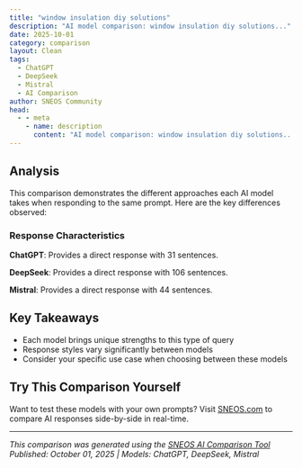 ```yaml
---
title: "window insulation diy solutions"
description: "AI model comparison: window insulation diy solutions..."
date: 2025-10-01
category: comparison
layout: Clean
tags:
  - ChatGPT
  - DeepSeek
  - Mistral
  - AI Comparison
author: SNEOS Community
head:
  - - meta
    - name: description
      content: "AI model comparison: window insulation diy solutions..."
---
```


<ChatComparison
  title="window insulation diy solutions"
  prompt="window insulation diy solutions"
  :responses='{
    "ChatGPT": "Here are several effective DIY window insulation solutions to help keep your home warmer in winter and cooler in summer:\n\n### 1. Window Insulation Film\n- **Materials needed:** Plastic shrink film kit (clear plastic), double-sided tape, hair dryer.\n- **How to install:** Clean the window frame, apply double-sided tape around the inside edge of the window frame, attach the plastic film to the tape, and use a hair dryer to shrink the film tight. This creates an airtight barrier that reduces drafts.\n\n### 2. Weatherstripping\n- **Materials needed:** Foam tape, V-strip, or felt weatherstripping.\n- **How to install:** Measure window sashes or frames where drafts are noticeable. Peel and apply the weatherstripping to seal gaps around the window. This helps prevent air leaks.\n\n### 3. Caulking\n- **Materials needed:** Exterior or interior caulk appropriate for windows, caulking gun.\n- **How to install:** Clean cracks and gaps around window frames. Apply caulk smoothly along seams to seal leaks. Let it dry fully.\n\n### 4. Thermal Curtains or Window Coverings\n- **Materials needed:** Thick, insulated curtains or thermal blinds.\n- **How to install:** Hang curtains close to the window frame. Close them at night or during very cold days to add an insulating layer that reduces heat loss.\n\n### 5. Bubble Wrap Insulation\n- **Materials needed:** Bubble wrap, spray bottle with water.\n- **How to install:** Spray a fine layer of water on the window glass, press the bubble wrap (bubbles facing the glass) onto the damp surface. This sticks without adhesive and adds a layer of insulation.\n\n### 6. DIY Draft Stoppers\n- **Materials needed:** Fabric tube, rice or sand filler.\n- **How to make:** Sew a fabric cylinder and fill it with rice or sand. Place it on the windowsill or along the bottom edge of the window to block drafts.\n\n### 7. DIY Window Inserts\n- **Materials needed:** Plexiglass or acrylic cut to window size, weatherstripping.\n- **How to install:** Create a removable insert sealed with weatherstripping to fit inside the window frame. This adds an insulating air space similar to double glazing.\n\n---\n\nIf you\u0027d like detailed instructions for any specific method or need materials lists, just let me know!",
    "DeepSeek": "Of course! DIY window insulation is a fantastic way to save on energy bills, reduce drafts, and make your home more comfortable. It\u0027s cost-effective and doesn\u0027t require advanced skills.\n\nHere is a comprehensive guide to DIY window insulation solutions, organized from easiest/cheapest to more permanent/involved.\n\n---\n\n### **First, Do a \u0022Draft Test\u0022**\n\nBefore you start, identify the problem areas. On a windy day, carefully move a lit candle or incense stick around the edges of your window frame. If the flame or smoke flickers, you\u0027ve found a draft.\n\n---\n\n### **Category 1: Quick, Cheap \u0026 Removable Solutions**\n\nThese are perfect for renters or for seasonal use.\n\n#### **1. Window Film (Shrink Film Kits)**\nThis is the gold standard for DIY insulation. A clear plastic sheet is applied to the window frame and shrunk tight with a hairdryer, creating a dead air space for insulation.\n\n*   **How it Works:** Creates an insulating air gap between the film and the window glass.\n*   **Cost:** $10 - $25 per window kit.\n*   **Pros:** Very effective, invisible when done well, allows light in, cheap.\n*   **Cons:** Cannot open the window, can be tricky to apply without wrinkles, single-season use (can tear when removing).\n*   **DIY Steps:**\n    1.  Clean the window frame and apply the double-sided tape included in the kit.\n    2.  Unroll the film and cut it slightly larger than the taped area.\n    3.  Attach the film to the tape, starting at the top.\n    4.  Use a hairdryer on a medium setting to shrink the film until all wrinkles are gone. Be careful not to overheat it.\n\n#### **2. Bubble Wrap**\nA surprisingly effective and ultra-low-cost option, often used in greenhouses.\n\n*   **How it Works:** The trapped air in the bubbles provides insulation. The smaller the bubbles, the less it distorts the view.\n*   **Cost:** Almost free if you have it lying around.\n*   **Pros:** Extremely cheap, easy to apply and remove.\n*   **Cons:** Significantly obscures the view, looks \u0022DIY,\u0022 can reduce light.\n*   **DIY Steps:**\n    1.  Lightly mist the clean window glass with water.\n    2.  Press the bubble wrap (bubble-side towards the glass) onto the wet surface. It will stick in place.\n    3.  To remove, just peel it off.\n\n#### **3. Rope Caulk (\u0022Mortite\u0022)**\nA putty-like cord that you press into gaps and cracks around a window sash.\n\n*   **How it Works:** Physically blocks air leaks from moving parts of the window.\n*   **Cost:** $5 - $10 for a roll that does several windows.\n*   **Pros:** Cheap, easy to apply and remove, reusable if carefully removed.\n*   **Cons:** Cannot open the window while it\u0027s in place, can be messy, not very aesthetic.\n*   **DIY Steps:**\n    1.  Knead the caulk until it\u0027s soft.\n    2.  Press it firmly into the gaps where the window sash meets the frame.\n\n---\n\n### **Category 2: More Permanent \u0026 Aesthetic Solutions**\n\nThese require a bit more effort and cost but offer a cleaner look and reusability.\n\n#### **1. Weatherstripping**\nThis is the best solution for sealing the moving parts of a window. There are several types:\n\n*   **V-Seal Weatherstrip:** A plastic or metal strip that folds into a \u0022V\u0022 shape. It springs open to seal the gap.\n    *   **Best for:** The sides of the window sash.\n*   **Felt or Foam Tape:** Adhesive-backed strips of compressed felt or foam.\n    *   **Best for:** The top or bottom of the sash where it meets the frame.\n    *   **Note:** Foam can degrade over time with compression.\n*   **Door Sweep for Windows:** A simple sweep can be attached to the bottom of the lower sash to seal the gap between sashes.\n\n*   **Cost:** $5 - $15 per window.\n*   **Pros:** Allows the window to open and close, more permanent, relatively invisible.\n*   **Cons:** Requires precise measurement and application. Adhesive can fail over time.\n\n#### **2. DIY Window Insulating Panels**\nCreate custom panels from rigid foam insulation board.\n\n*   **How it Works:** A thick panel of insulating material is cut to fit snugly inside the window recess.\n*   **Cost:** $15 - $40 per window, depending on materials.\n*   **Pros:** *Extremely* effective, can be made decorative, reusable for years.\n*   **Cons:** Blocks all light and the view, requires storage for off-seasons.\n*   **DIY Steps:**\n    1.  Measure the depth and size of your window recess.\n    2.  Buy rigid foam insulation (XPS or EPS) from a hardware store.\n    3.  Cut the foam to fit snugly in the recess.\n    4.  For a better look, cover the panel with fabric using a staple gun.\n    5.  Press it into place. For a very tight seal, you can add a thin strip of foam tape around the edge.\n\n#### **3. Heavy Curtains or Thermal Liners**\nNot a sealant, but a great way to reduce heat loss, especially at night.\n\n*   **How it Works:** Creates a barrier of still air next to the cold window. \u0022Thermal\u0022 curtains have a special backing.\n*   **Cost:** $20 - $100\u002B per window.\n*   **Pros:** Adds to decor, easy to open/close, effective at night.\n*   **Cons:** Only works when closed, less effective at stopping drafts from the frame itself.\n*   **DIY Tip:** You can make a thermal liner by sewing a layer of flannel or fleece to the back of existing curtains. Mount the curtain rod as close to the ceiling and wall as possible, and ensure the curtains extend beyond the window frame on the sides and touch the floor to trap the most air.\n\n---\n\n### **Category 3: The \u0022Pro\u0022 DIY Solution**\n\nThis is for the handy homeowner who wants a near-professional, permanent result.\n\n#### **Caulking**\nThis seals stationary cracks and gaps, like where the window trim meets the wall or where different parts of the fixed frame meet.\n\n*   **How it Works:** A permanent sealant fills gaps that let air in/out.\n*   **Cost:** $5 - $10 for a caulk gun and a tube of paintable latex caulk.\n*   **Pros:** Permanent, clean look, very effective for its purpose.\n*   **Cons:** Permanent (can be messy if done wrong), requires a caulk gun and some skill.\n*   **DIY Steps:**\n    1.  Identify all stationary gaps on the interior *and* exterior (if accessible).\n    2.  Clean out any old, cracked caulk.\n    3.  Load the tube into the caulk gun, cut the tip at a 45-degree angle, and puncture the inner seal.\n    4.  Apply a steady, continuous bead of caulk into the gap.\n    5.  Dip your finger in water and smooth the bead for a professional finish.\n\n---\n\n### **Quick Guide: Which Solution to Choose?**\n\n| Situation | Best DIY Solution |\n| :--- | :--- |\n| **Renter / Temporary** | **Window Shrink Film** or **Bubble Wrap** |\n| **Drafty but Openable Window** | **Weatherstripping** (V-Seal or Foam Tape) |\n| **Extreme Cold, Don\u0027t Need Light** | **DIY Insulation Panel** |\n| **Nighttime Insulation** | **Heavy Thermal Curtains** |\n| **Gaps in Window Frame/Trim** | **Caulking** |\n| **Quick \u0026 Dirty Fix** | **Rope Caulk** |\n\nBy combining a few of these methods\u2014for example, **caulking** the fixed gaps and adding **weatherstripping** to the moving parts\u2014you can make a dramatic improvement in your home\u0027s comfort and energy efficiency for a very low cost. Good luck",
    "Mistral": "Improving window insulation can significantly reduce energy costs and increase comfort in your home. Here are some DIY solutions to enhance window insulation:\n\n### 1. **Weather Stripping**\n- **Materials**: Foam tape, V-strip, felt, or rubber.\n- **Installation**: Apply weather stripping around the window frame to seal gaps and prevent drafts.\n\n### 2. **Caulking**\n- **Materials**: Silicone or latex caulk.\n- **Installation**: Apply caulk to any cracks or gaps around the window frame, both inside and outside.\n\n### 3. **Window Film**\n- **Materials**: Insulating window film.\n- **Installation**: Apply the film to the window glass using a hairdryer to shrink it and create a tight seal.\n\n### 4. **Draft Snakes**\n- **Materials**: Fabric, rice, or sand.\n- **Installation**: Place a draft snake at the bottom of the window to block cold air from entering.\n\n### 5. **Insulating Curtains**\n- **Materials**: Thick, insulated curtains.\n- **Installation**: Hang insulating curtains over the windows to trap heat inside.\n\n### 6. **Bubble Wrap**\n- **Materials**: Bubble wrap, double-sided tape.\n- **Installation**: Cut bubble wrap to fit the window, apply double-sided tape to the window frame, and press the bubble wrap onto the tape.\n\n### 7. **Thermal Blinds**\n- **Materials**: Thermal or cellular blinds.\n- **Installation**: Install thermal blinds that have a honeycomb structure to trap air and provide insulation.\n\n### 8. **Storm Windows**\n- **Materials**: Storm window kits.\n- **Installation**: Install storm windows over your existing windows to create an additional layer of insulation.\n\n### 9. **Foam Board**\n- **Materials**: Foam board, tape.\n- **Installation**: Cut foam board to fit the window frame and tape it in place. This is a temporary solution and should be removed when the window is needed.\n\n### 10. **Window Quilts**\n- **Materials**: Fabric, insulation material, Velcro.\n- **Installation**: Create a window quilt by sewing insulation material between two layers of fabric. Attach Velcro to the window frame and the quilt to easily hang and remove it.\n\n### 11. **Plastic Sheeting**\n- **Materials**: Plastic sheeting, double-sided tape.\n- **Installation**: Apply double-sided tape around the window frame and press the plastic sheeting onto the tape. Use a hairdryer to shrink the plastic for a tight seal.\n\n### 12. **Rope Caulk**\n- **Materials**: Rope caulk.\n- **Installation**: Press rope caulk into gaps around the window frame to seal drafts.\n\n### Tips for Effective Insulation:\n- **Check for Drafts**: Use a candle or incense stick to detect drafts around windows.\n- **Clean Surfaces**: Ensure surfaces are clean and dry before applying any insulation materials.\n- **Regular Maintenance**: Inspect and maintain your window insulation regularly to ensure it remains effective.\n\nBy implementing these DIY solutions, you can effectively insulate your windows and improve the energy efficiency of your home."
  }'
  published-date="17:25"
/>

## Analysis

This comparison demonstrates the different approaches each AI model takes when responding to the same prompt. Here are the key differences observed:

### Response Characteristics

**ChatGPT**: Provides a direct response with 31 sentences. 

**DeepSeek**: Provides a direct response with 106 sentences. 

**Mistral**: Provides a direct response with 44 sentences. 

## Key Takeaways

- Each model brings unique strengths to this type of query
- Response styles vary significantly between models
- Consider your specific use case when choosing between these models

## Try This Comparison Yourself

Want to test these models with your own prompts? Visit [SNEOS.com](https://sneos.com) to compare AI responses side-by-side in real-time.

---

*This comparison was generated using the [SNEOS AI Comparison Tool](https://sneos.com)*
*Published: October 01, 2025 | Models: ChatGPT, DeepSeek, Mistral*
